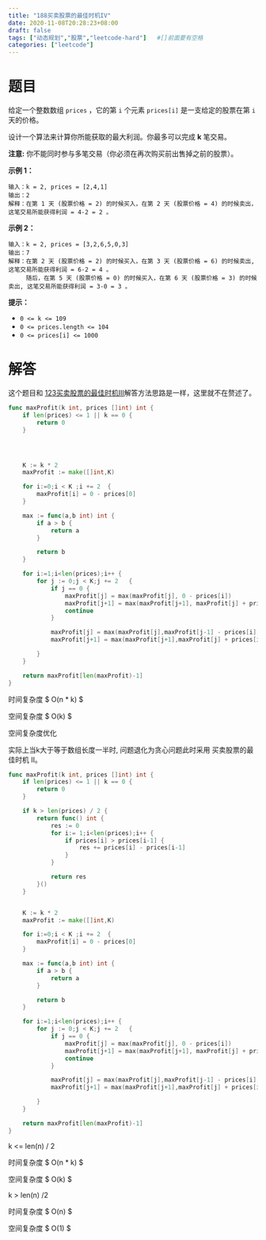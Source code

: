 ```yaml
---
title: "188买卖股票的最佳时机IV"
date: 2020-11-08T20:28:23+08:00
draft: false
tags: ["动态规划","股票","leetcode-hard"]   #[]前面要有空格
categories: ["leetcode"]
---
```


# 题目

给定一个整数数组 `prices` ，它的第 `i` 个元素 `prices[i]` 是一支给定的股票在第 `i` 天的价格。

设计一个算法来计算你所能获取的最大利润。你最多可以完成 **k** 笔交易。

**注意:** 你不能同时参与多笔交易（你必须在再次购买前出售掉之前的股票）。

 

**示例 1：**

```
输入：k = 2, prices = [2,4,1]
输出：2
解释：在第 1 天 (股票价格 = 2) 的时候买入，在第 2 天 (股票价格 = 4) 的时候卖出，这笔交易所能获得利润 = 4-2 = 2 。
```

**示例 2：**

```
输入：k = 2, prices = [3,2,6,5,0,3]
输出：7
解释：在第 2 天 (股票价格 = 2) 的时候买入，在第 3 天 (股票价格 = 6) 的时候卖出, 这笔交易所能获得利润 = 6-2 = 4 。
     随后，在第 5 天 (股票价格 = 0) 的时候买入，在第 6 天 (股票价格 = 3) 的时候卖出, 这笔交易所能获得利润 = 3-0 = 3 。
```

 

**提示：**

- `0 <= k <= 109`
- `0 <= prices.length <= 104`
- `0 <= prices[i] <= 1000`



# 解答

这个题目和 [123买卖股票的最佳时机III](../123买卖股票的最佳时机iii)解答方法思路是一样，这里就不在赘述了。

```go
func maxProfit(k int, prices []int) int {
	if len(prices) <= 1 || k == 0 {
		return 0
	}




	K := k * 2
	maxProfit := make([]int,K)

	for i:=0;i < K ;i += 2  {
		maxProfit[i] = 0 - prices[0]
	}

	max := func(a,b int) int {
		if a > b {
			return a
		}

		return b
	}

	for i:=1;i<len(prices);i++ {
		for j := 0;j < K;j += 2   {
			if j == 0 {
				maxProfit[j] = max(maxProfit[j], 0 - prices[i])
				maxProfit[j+1] = max(maxProfit[j+1], maxProfit[j] + prices[i])
				continue
			}

			maxProfit[j] = max(maxProfit[j],maxProfit[j-1] - prices[i])
			maxProfit[j+1] = max(maxProfit[j+1],maxProfit[j] + prices[i])

		}
	}

	return maxProfit[len(maxProfit)-1]
}
```

时间复杂度 $ O(n * k) $

空间复杂度 $ O(k) $



空间复杂度优化

实际上当k大于等于数组长度一半时, 问题退化为贪心问题此时采用 买卖股票的最佳时机 II。

```go
func maxProfit(k int, prices []int) int {
	if len(prices) <= 1 || k == 0 {
		return 0
	}

	if k > len(prices) / 2 {
		return func() int {
			res := 0
			for i:= 1;i<len(prices);i++ {
				if prices[i] > prices[i-1] {
					res += prices[i] - prices[i-1]
				}
			}

			return res
		}()
	}


	K := k * 2
	maxProfit := make([]int,K)

	for i:=0;i < K ;i += 2  {
		maxProfit[i] = 0 - prices[0]
	}

	max := func(a,b int) int {
		if a > b {
			return a
		}

		return b
	}

	for i:=1;i<len(prices);i++ {
		for j := 0;j < K;j += 2   {
			if j == 0 {
				maxProfit[j] = max(maxProfit[j], 0 - prices[i])
				maxProfit[j+1] = max(maxProfit[j+1], maxProfit[j] + prices[i])
				continue
			}

			maxProfit[j] = max(maxProfit[j],maxProfit[j-1] - prices[i])
			maxProfit[j+1] = max(maxProfit[j+1],maxProfit[j] + prices[i])

		}
	}

	return maxProfit[len(maxProfit)-1]
}
```

k  <=  len(n) / 2 

时间复杂度 $ O(n * k) $

空间复杂度 $ O(k) $

k > len(n) /2 



时间复杂度 $ O(n) $

空间复杂度 $ O(1) $





